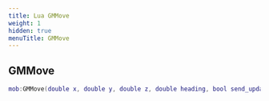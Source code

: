```yaml
---
title: Lua GMMove
weight: 1
hidden: true
menuTitle: GMMove
---
```

## GMMove
```lua
mob:GMMove(double x, double y, double z, double heading, bool send_update); -- void
```
